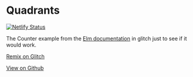 Quadrants
=========================

[![Netlify Status](https://api.netlify.com/api/v1/badges/01a4f6ec-0750-403e-9519-3e1a3614cc22/deploy-status)](https://app.netlify.com/sites/thirsty-gates-e8d820/deploys)

The Counter example from the [Elm documentation](https://guide.elm-lang.org/) in glitch just to see if it would work.

[Remix on Glitch](https://glitch.com/~quadrants)

[View on Github](https://github.com/aninternetof/quadrants)


